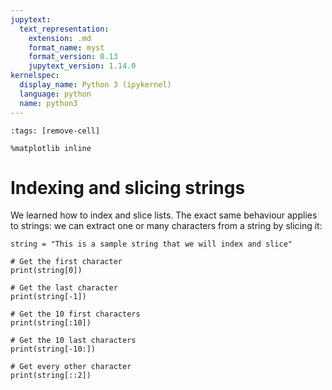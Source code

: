 ```yaml
---
jupytext:
  text_representation:
    extension: .md
    format_name: myst
    format_version: 0.13
    jupytext_version: 1.14.0
kernelspec:
  display_name: Python 3 (ipykernel)
  language: python
  name: python3
---
```


```{code-cell} ipython3
:tags: [remove-cell]

%matplotlib inline
```


# Indexing and slicing strings

We learned how to index and slice lists. The exact same behaviour applies to strings: we can extract one or many characters from a string by slicing it:

```{code-cell} ipython3
string = "This is a sample string that we will index and slice"

# Get the first character
print(string[0])

# Get the last character
print(string[-1])

# Get the 10 first characters
print(string[:10])

# Get the 10 last characters
print(string[-10:])

# Get every other character
print(string[::2])
```

